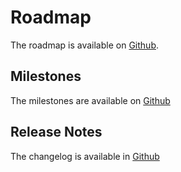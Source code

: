 # Roadmap

The roadmap is available on [Github](https://github.com/kalisio/kargo/projects/1).

## Milestones

The milestones are available on [Github](https://github.com/kalisio/kargo/milestones)

## Release Notes

The changelog is available in [Github](https://github.com/kalisio/kargo/blob/master/CHANGELOG.md)


